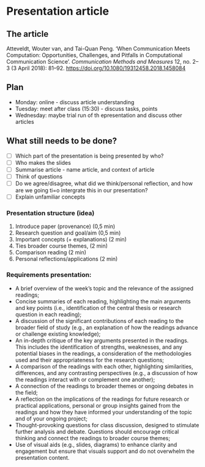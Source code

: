 # Presentation article 
## The article
Atteveldt, Wouter van, and Tai-Quan Peng. ‘When Communication Meets Computation: Opportunities, Challenges, and Pitfalls in Computational Communication Science’. *Communication Methods and Measures* 12, no. 2–3 (3 April 2018): 81–92. https://doi.org/10.1080/19312458.2018.1458084
## Plan
- Monday: online - discuss article understanding 
- Tuesday: meet after class (15:30) - discuss tasks, points
- Wednesday: maybe trial run of th epresentation and discuss other articles

## What still needs to be done? 
- [ ] Which part of the presentation is being presented by who?
- [ ] Who makes the slides
- [ ] Summarise article - name article, and context of article
- [ ] Think of questions 
- [ ] Do we agree/disagree, what did we think/personal reflection, and how are we going ti=o intergrate this in our presentation?
- [ ] Explain unfamiliar concepts 

### Presentation structure (idea)
1) Introduce paper (provenance) (0,5 min)
2) Research question and goal/aim (0,5 min)
3) Important concepts (+ explanations) (2 min)
4) Ties broader course themes, (2 min)
5) Comparison reading (2  min)
6) Personal reflections/applications (2 min)

### Requirements presentation: 
- A brief overview of the week’s topic and the relevance of the assigned readings;
- Concise summaries of each reading, highlighting the main arguments and key points (i.e., identification of the central thesis or research question in each reading);
- A discussion of the significant contributions of each reading to the broader field of study (e.g., an explanation of how the readings advance or challenge existing knowledge);
- An in-depth critique of the key arguments presented in the readings. This includes the identification of strengths, weaknesses, and any potential biases in the readings, a consideration of the methodologies used and their appropriateness for the research questions;
- A comparison of the readings with each other, highlighting similarities, differences, and any contrasting perspectives (e.g., a discussion of how the readings interact with or complement one another);
- A connection of the readings to broader themes or ongoing debates in the field;
- A reflection on the implications of the readings for future research or practical applications, personal or group insights gained from the readings and how they have informed your understanding of the topic and of your ongoing project;
- Thought-provoking questions for class discussion, designed to stimulate further analysis and debate. Questions should encourage critical thinking and connect the readings to broader course themes;
- Use of visual aids (e.g., slides, diagrams) to enhance clarity and engagement but ensure that visuals support and do not overwhelm the presentation content.
